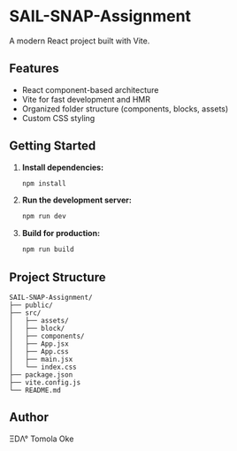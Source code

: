 # SAIL-SNAP-Assignment

A modern React project built with Vite.

## Features
- React component-based architecture
- Vite for fast development and HMR
- Organized folder structure (components, blocks, assets)
- Custom CSS styling

## Getting Started

1. **Install dependencies:**
   ```bash
   npm install
   ```
2. **Run the development server:**
   ```bash
   npm run dev
   ```
3. **Build for production:**
   ```bash
   npm run build
   ```

## Project Structure
```
SAIL-SNAP-Assignment/
├── public/
├── src/
│   ├── assets/
│   ├── block/
│   ├── components/
│   ├── App.jsx
│   ├── App.css
│   ├── main.jsx
│   └── index.css
├── package.json
├── vite.config.js
└── README.md
```

## Author
ΞDΛ° Tomola Oke
